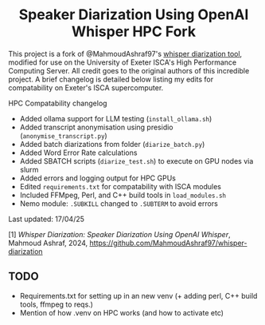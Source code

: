 <h1 align="center">Speaker Diarization Using OpenAI Whisper HPC Fork</h1>

This project is a fork of @MahmoudAshraf97's [whisper diarization tool](https://github.com/MahmoudAshraf97/whisper-diarization), modified for use on the University of Exeter ISCA's High Performance Computing Server. All credit goes to the original authors of this incredible project. A brief changelog is detailed below listing my edits for compatability on Exeter's ISCA supercomputer.  

HPC Compatability changelog  
- Added ollama support for LLM testing (```install_ollama.sh```)
- Added transcript anonymisation using presidio (```anonymise_transcript.py```)
- Added batch diarizations from folder (```diarize_batch.py```)
- Added Word Error Rate calculations   
- Added SBATCH scripts (```diarize_test.sh```) to execute on GPU nodes via slurm
- Added errors and logging output for HPC GPUs
- Edited ```requirements.txt``` for compatability with ISCA modules
- Included FFMpeg, Perl, and C++ build tools in ```load_modules.sh``` 
- Nemo module: ```.SUBKILL``` changed to ```.SUBTERM``` to avoid errors
    
Last updated: 17/04/25

[1] _Whisper Diarization: Speaker Diarization Using OpenAI Whisper_, Mahmoud Ashraf, 2024, https://github.com/MahmoudAshraf97/whisper-diarization




## TODO
- Requirements.txt for setting up in an new venv (+ adding perl, C++ build tools, ffmpeg to reqs.)
- Mention of how .venv on HPC works (and how to activate etc)